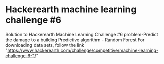 # Hackerearth machine learning challenge #6
Solution to Hackerearth Machine Learning Challenge #6
problem-Predict the damage to a building
Predictive algorithm - Random Forest
For downloading data sets, follow the link "https://www.hackerearth.com/challenge/competitive/machine-learning-challenge-6-1/"
